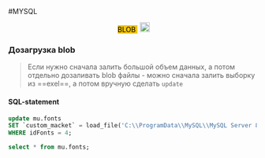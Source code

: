 #MYSQL

<div align="center">
<span class='flair' style='background-color:#F1C40F;color:#000;margin:5px'>
BLOB
</span>
<img width="20" height="20" src="https://www.flaticon.com/svg/static/icons/svg/945/945147.svg">
</div>

### Дозагрузка blob
>Если нужно сначала залить большой объем данных, а потом отдельно дозаливать blob файлы - можно сначала залить выборку из ==exel==, а потом вручную сделать ``update``

#### SQL-statement
```sql
update mu.fonts
SET `custom_macket` = load_file('C:\\ProgramData\\MySQL\\MySQL Server 8.0\\Uploads\\resetmysql.txt')
WHERE idFonts = 4;

select * from mu.fonts;
```